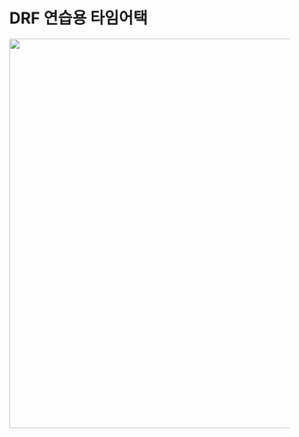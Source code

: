 # DRF 연습용 타임어택

<img src="https://user-images.githubusercontent.com/104303285/174652555-d0786559-9117-450e-bc65-bf84b27ba435.png" margin="auto" width="700">

